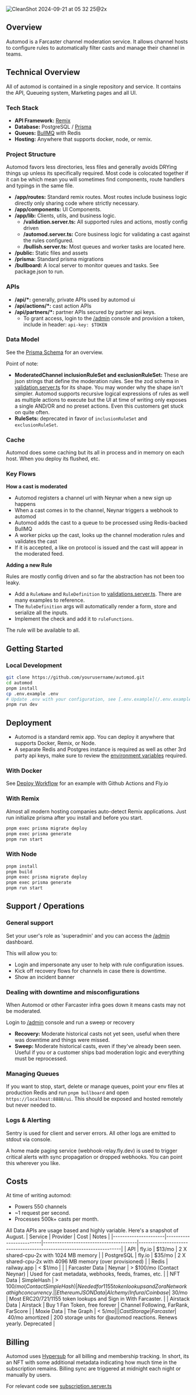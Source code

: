 ![CleanShot 2024-09-21 at 05 32 25@2x](https://github.com/user-attachments/assets/baf0c786-280b-4958-a04d-89882e234619)

## Overview

Automod is a Farcaster channel moderation service. It allows channel hosts to configure rules to automatically filter casts and manage their channel in teams.

## Technical Overview

All of automod is contained in a single repository and service. It contains the API, Queueing system, Marketing pages and all UI.

### Tech Stack

- **API Framework:** [Remix](https://remix.run)
- **Database:** PostgreSQL / [Prisma](https://www.prisma.io)
- **Queues:** [BullMQ](https://docs.bullmq.io/) with Redis
- **Hosting:** Anywhere that supports docker, node, or remix.

### Project Structure

Automod favors less directories, less files and generally avoids DRYing things up unless its specifically required. Most code is colocated together if it can be which mean you will sometimes find components, route handlers and typings in the same file.

- **/app/routes:** Standard remix routes. Most routes include business logic directly only sharing code where strictly necessary.
- **/app/components:** UI Components.
- **/app/lib:** Clients, utils, and business logic.
  - **/validation.server.ts:** All supported rules and actions, mostly config driven
  - **/automod.server.ts:** Core business logic for validating a cast against the rules configured.
  - **/bullish.server.ts:** Most queues and worker tasks are located here.
- **/public:** Static files and assets
- **/prisma:** Standard prisma migrations
- **/bullboard:** A local server to monitor queues and tasks. See package.json to run.

### APIs

- **/api/\*:** generally, private APIs used by automod ui
- **/api/actions/\*:** cast action APIs
- **/api/partners/\*:** partner APIs secured by partner api keys.
  - To grant access, login to the [/admin](https://automod.sh/~/admin) console and provision a token, include in header: `api-key: $TOKEN`

### Data Model

See the [Prisma Schema](./prisma/schema.prisma) for an overview.

Point of note:

- **ModeratedChannel inclusionRuleSet and exclusionRuleSet:** These are json strings that define the moderation rules. See the zod schema in [validation.server.ts](/app/lib/validation.server.ts) for its shape. You may wonder why the shape isn't simpler. Automod supports recursive logical expressions of rules as well as multiple actions to execute but the UI at time of writing only exposes a single AND/OR and no preset actions. Even this customers get stuck on quite often.
- **RuleSets:** deprecated in favor of `inclusionRuleSet` and `exclusionRuleSet`.

### Cache

Automod does some caching but its all in process and in memory on each host. When you deploy its flushed, etc.

### Key Flows

**How a cast is moderated**

- Automod registers a channel url with Neynar when a new sign up happens
- When a cast comes in to the channel, Neynar triggers a webhook to automod
- Automod adds the cast to a queue to be processed using Redis-backed BullMQ
- A worker picks up the cast, looks up the channel moderation rules and validates the cast
- If it is accepted, a like on protocol is issued and the cast will appear in the moderated feed.

**Adding a new Rule**

Rules are mostly config driven and so far the abstraction has not been too leaky.

- Add a `RuleName` and `RuleDefinition` to [validations.server.ts](/app/lib/validations.server.ts). There are many examples to reference.
- The `RuleDefinition` args will automatically render a form, store and serialize all the inputs.
- Implement the check and add it to `ruleFunctions`.

The rule will be available to all.

## Getting Started

### Local Development

```sh
git clone https://github.com/yourusername/automod.git
cd automod
pnpm install
cp .env.example .env
# Update .env with your configuration, see [.env.example](/.env.example) for instructions
pnpm run dev
```

## Deployment

- Automod is a standard remix app. You can deploy it anywhere that supports Docker, Remix, or Node.
- A separate Redis and Postgres instance is required as well as other 3rd party api keys, make sure to review the [environment variables](/.env.example) required.

### With Docker

See [Deploy Workflow](.github/workflows/deploy.yml) for an example with Github Actions and Fly.io

### With Remix

Almost all modern hosting companies auto-detect Remix applications. Just run initialize prisma after you install and before you start.

```sh
pnpm exec prisma migrate deploy
pnpm exec prisma generate
pnpm run start
```

### With Node

```sh
pnpm install
pnpm build
pnpm exec prisma migrate deploy
pnpm exec prisma generate
pnpm run start
```

## Support / Operations

### General support

Set your user's role as 'superadmin' and you can access the [/admin](https://automod.sh/~/admin) dashboard.

This will allow you to:

- Login and impersonate any user to help with rule configuration issues.
- Kick off recovery flows for channels in case there is downtime.
- Show an incident banner

### Dealing with downtime and misconfigurations

When Automod or other Farcaster infra goes down it means casts may not be moderated.

Login to [/admin](https://automod.sh/~/admin) console and run a sweep or recovery

- **Recovery:** Moderate historical casts not yet seen, useful when there was downtime and things were missed.
- **Sweep:** Moderate historical casts, even if they've already been seen. Useful if you or a customer ships bad moderation logic and everything must be reprocessed.

### Managing Queues

If you want to stop, start, delete or manage queues, point your env files at production Redis and run `pnpm bullboard` and open `https://localhost:8888/ui`. This should be exposed and hosted remotely but never needed to.

### Logs & Alerting

Sentry is used for client and server errors. All other logs are emitted to stdout via console.

A home made paging service (webhook-relay.fly.dev) is used to trigger critical alerts with sync propagation or dropped webhooks. You can point this wherever you like.

## Costs

At time of writing automod:

- Powers 550 channels
- ~1 request per second.
- Processes 500k+ casts per month.

All Data APIs are usage based and highly variable. Here's a snapshot of August.
| Service | Provider | Cost | Notes |
|----------------------|-------------------------|----------------------------------------|----------------------------------------------------------------------|
| API | fly.io | $13/mo | 2 X shared-cpu-2x with 1024 MB memory |
| PostgreSQL | fly.io | $35/mo | 2 X shared-cpu-2x with 4096 MB memory (over provisioned) |
| Redis | railway.app | < $1/mo | |
| Farcaster Data | Neynar | > $100/mo (Contact Neynar) | Used for cast metadata, webhooks, feeds, frames, etc. |
| NFT Data | SimpleHash | > $100/mo (Contact SimpleHash) | Needed for 1155 token lookups and Zora Network at high concurrency. |
| Ethereum JSON Data | Alchemy/Infura/Coinbase | ~$30/mo | Most ERC20/721/1155 token lookups and Sign in With Farcaster. |
| Airstack Data | Airstack | Buy 1 Fan Token, free forever | Channel Following, FarRank, FarScore |
| Moxie Data | The Graph | < $5/mo | |
| Cast Storage | Farcaster | ~$40/mo amortized | 200 storage units for @automod reactions. Renews yearly. Deprecated |

## Billing

Automod uses [Hypersub](https://hypersub.withfabric.xyz/) for all billing and membership tracking. In short, its an NFT with some additional metadata indicating how much time in the subscription remains. Billing sync are triggered at midnight each night or manually by users.

For relevant code see [subscription.server.ts](/app/lib/subscription.server.ts)
